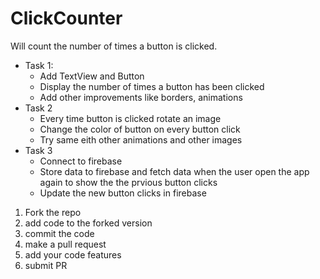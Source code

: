 # ClickCounter
Will count the number of times a button is clicked.
- Task 1:
  - Add TextView and Button 
  - Display the number of times a button has been clicked
  - Add other improvements like borders, animations
- Task 2
  - Every time button is clicked rotate an image
  - Change the color of button on every button click
  - Try same eith other animations and other images
- Task 3
  - Connect to firebase
  - Store data to firebase and fetch data when the user open the app again to show the the prvious button clicks
  - Update the new button clicks in firebase


1. Fork the repo
2. add code to the forked version
3. commit the code
4. make a pull request
5. add your code features
6. submit PR
